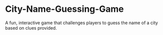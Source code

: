 # City-Name-Guessing-Game
A fun, interactive game that challenges players to guess the name of a city based on clues provided.
